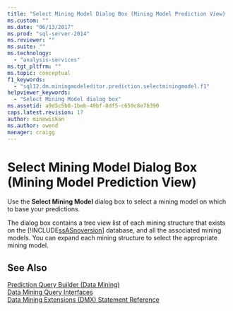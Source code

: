 ```yaml
---
title: "Select Mining Model Dialog Box (Mining Model Prediction View) | Microsoft Docs"
ms.custom: ""
ms.date: "06/13/2017"
ms.prod: "sql-server-2014"
ms.reviewer: ""
ms.suite: ""
ms.technology: 
  - "analysis-services"
ms.tgt_pltfrm: ""
ms.topic: conceptual
f1_keywords: 
  - "sql12.dm.miningmodeleditor.prediction.selectminingmodel.f1"
helpviewer_keywords: 
  - "Select Mining Model dialog box"
ms.assetid: a9d5c5b0-1beb-49bf-8df5-c659c8e7b390
caps.latest.revision: 17
author: minewiskan
ms.author: owend
manager: craigg
---
```

# Select Mining Model Dialog Box (Mining Model Prediction View)
  Use the **Select Mining Model** dialog box to select a mining model on which to base your predictions.  
  
 The dialog box contains a tree view list of each mining structure that exists on the [!INCLUDE[ssASnoversion](../includes/ssasnoversion-md.md)] database, and all the associated mining models. You can expand each mining structure to select the appropriate mining model.  
  
## See Also  
 [Prediction Query Builder &#40;Data Mining&#41;](prediction-query-builder-data-mining.md)   
 [Data Mining Query Interfaces](data-mining/data-mining-query-tools.md)   
 [Data Mining Extensions &#40;DMX&#41; Statement Reference](/sql/dmx/data-mining-extensions-dmx-statements)  
  
  
